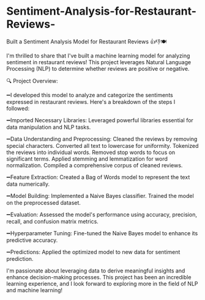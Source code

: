 # Sentiment-Analysis-for-Restaurant-Reviews-
Built a Sentiment Analysis Model for Restaurant Reviews 👍👎🍽️

I'm thrilled to share that I've built a machine learning model for analyzing sentiment in restaurant reviews! This project leverages Natural Language Processing (NLP) to determine whether reviews are positive or negative. 

🔍 Project Overview: 

➖I developed this model to analyze and categorize the sentiments expressed in restaurant reviews. Here's a breakdown of the steps I followed:

➖Imported Necessary Libraries: Leveraged powerful libraries essential for data manipulation and NLP tasks.

➖Data Understanding and Preprocessing:
Cleaned the reviews by removing special characters.
Converted all text to lowercase for uniformity.
Tokenized the reviews into individual words.
Removed stop words to focus on significant terms.
Applied stemming and lemmatization for word normalization.
Compiled a comprehensive corpus of cleaned reviews.

➖Feature Extraction:
Created a Bag of Words model to represent the text data numerically.

➖Model Building:
Implemented a Naive Bayes classifier.
Trained the model on the preprocessed dataset.

➖Evaluation:
Assessed the model's performance using accuracy, precision, recall, and confusion matrix metrics.

➖Hyperparameter Tuning:
Fine-tuned the Naive Bayes model to enhance its predictive accuracy.

➖Predictions:
Applied the optimized model to new data for sentiment prediction.

I'm passionate about leveraging data to derive meaningful insights and enhance decision-making processes. This project has been an incredible learning experience, and I look forward to exploring more in the field of NLP and machine learning!
